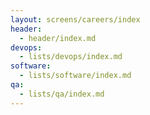 ```yaml
---
layout: screens/careers/index
header:
  - header/index.md
devops:
  - lists/devops/index.md
software:
  - lists/software/index.md
qa:
  - lists/qa/index.md
---
```

